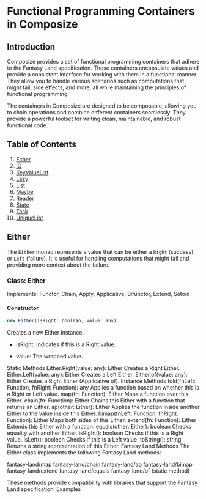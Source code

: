 # Functional Programming Containers in Composize

## Introduction

Composize provides a set of functional programming containers that adhere to the Fantasy Land specification. These containers encapsulate values and provide a consistent interface for working with them in a functional manner. They allow you to handle various scenarios such as computations that might fail, side effects, and more, all while maintaining the principles of functional programming.

The containers in Composize are designed to be composable, allowing you to chain operations and combine different containers seamlessly. They provide a powerful toolset for writing clean, maintainable, and robust functional code.

## Table of Contents

1. [Either](#either)
2. [IO](#io)
3. [KeyValueList](#keyvaluelist)
4. [Lazy](#lazy)
5. [List](#list)
6. [Maybe](#maybe)
7. [Reader](#reader)
8. [State](#state)
9. [Task](#task)
10. [UniqueList](#uniquelist)

## Either

The `Either` monad represents a value that can be either a `Right` (success) or `Left` (failure). It is useful for handling computations that might fail and providing more context about the failure.

### Class: Either

Implements: Functor, Chain, Apply, Applicative, Bifunctor, Extend, Setoid

#### Constructor

```js
new Either(isRight: boolean, value: any)
```

Creates a new Either instance.

- isRight: Indicates if this is a Right value.

- value: The wrapped value.

Static Methods
Either.Right(value: any): Either
Creates a Right Either.
Either.Left(value: any): Either
Creates a Left Either.
Either.of(value: any): Either
Creates a Right Either (Applicative of).
Instance Methods
fold(fnLeft: Function, fnRight: Function): any
Applies a function based on whether this is a Right or Left value.
map(fn: Function): Either
Maps a function over this Either.
chain(fn: Function): Either
Chains this Either with a function that returns an Either.
ap(other: Either): Either
Applies the function inside another Either to the value inside this Either.
bimap(fnLeft: Function, fnRight: Function): Either
Maps both sides of this Either.
extend(fn: Function): Either
Extends this Either with a function.
equals(other: Either): boolean
Checks equality with another Either.
isRight(): boolean
Checks if this is a Right value.
isLeft(): boolean
Checks if this is a Left value.
toString(): string
Returns a string representation of this Either.
Fantasy Land Methods
The Either class implements the following Fantasy Land methods:

fantasy-land/map
fantasy-land/chain
fantasy-land/ap
fantasy-land/bimap
fantasy-land/extend
fantasy-land/equals
fantasy-land/of (static method)

These methods provide compatibility with libraries that support the Fantasy Land specification.
Examples

